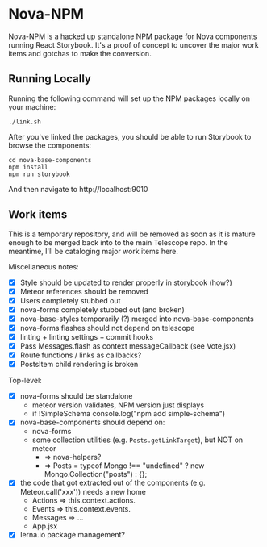 # Nova-NPM

Nova-NPM is a hacked up standalone NPM package for Nova components running React
Storybook. It's a proof of concept to uncover the major work items and gotchas
to make the conversion.

## Running Locally

Running the following command will set up the NPM packages locally on your machine:
```
./link.sh
```

After you've linked the packages, you should be able to run Storybook to browse
the components:
```
cd nova-base-components
npm install
npm run storybook
```

And then navigate to http://localhost:9010

## Work items

This is a temporary repository, and will be removed as soon as it is mature
enough to be merged back into to the main Telescope repo. In the meantime, I'll
be cataloging major work items here.

Miscellaneous notes:
- [x] Style should be updated to render properly in storybook (how?)
- [x] Meteor references should be removed
- [x] Users completely stubbed out
- [x] nova-forms completely stubbed out (and broken)
- [x] nova-base-styles temporarily (?) merged into nova-base-components
- [x] nova-forms flashes should not depend on telescope
- [x] linting + linting settings + commit hooks
- [x] Pass Messages.flash as context messageCallback (see Vote.jsx)
- [x] Route functions / links as callbacks?
- [x] PostsItem child rendering is broken

Top-level:
- [x] nova-forms should be standalone
  - meteor version validates, NPM version just displays
  - if !SimpleSchema console.log("npm add simple-schema")
- [x] nova-base-components should depend on:
  - nova-forms
  - some collection utilities (e.g. `Posts.getLinkTarget`), but NOT on meteor
    - => nova-helpers?
    - => Posts = typeof Mongo !== "undefined" ? new Mongo.Collection("posts") : {};
- [x] the code that got extracted out of the components (e.g. Meteor.call('xxx')) needs a new home
  - Actions => this.context.actions.
  - Events => this.context.events.
  - Messages => ...
  - App.jsx 
- [x] lerna.io package management?
